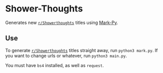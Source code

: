 # Shower-Thoughts
Generates new [`r/Showerthoughts`](https://www.reddit.com/r/Showerthoughts/top/) titles using [Mark-Py](https://github.com/ollybritton/Mark-Py).

## Use
To generate [`r/Showerthoughts`](https://www.reddit.com/r/Showerthoughts/top/) titles straight away, run `python3 mark.py`. If you want to change urls or whatever, run `python3 main.py`.

You must have `bs4` installed, as well as `request`.
